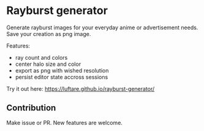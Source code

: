# Rayburst generator

Generate rayburst images for your everyday anime or advertisement needs. Save your creation as png image.

Features:
- ray count and colors
- center halo size and color
- export as png with wished resolution
- persist editor state accross sessions

Try it out here: https://luftare.github.io/rayburst-generator/

## Contribution

Make issue or PR. New features are welcome.
